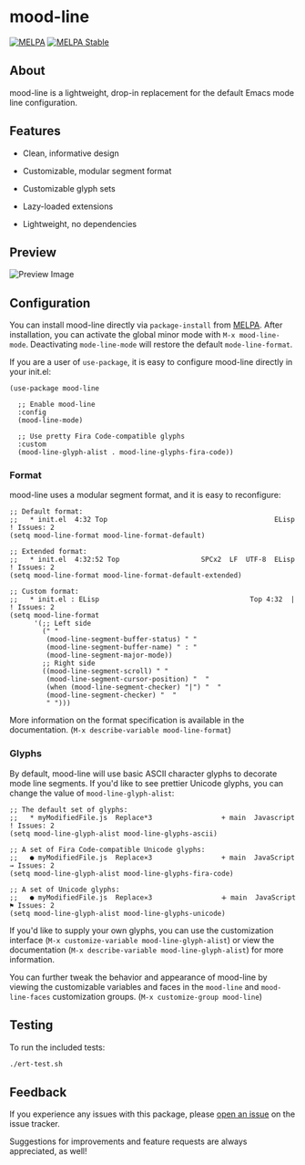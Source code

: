 # mood-line

[![MELPA](https://melpa.org/packages/mood-line-badge.svg)](https://melpa.org/#/mood-line)
[![MELPA Stable](https://stable.melpa.org/packages/mood-line-badge.svg)](https://stable.melpa.org/#/mood-line)

## About

mood-line is a lightweight, drop-in replacement for the default Emacs mode line configuration.

## Features

* Clean, informative design

* Customizable, modular segment format

* Customizable glyph sets

* Lazy-loaded extensions

* Lightweight, no dependencies

## Preview

![Preview Image](.repo-assets/preview.png "Preview Image")

## Configuration

You can install mood-line directly via `package-install` from [MELPA](https://melpa.org/).
After installation, you can activate the global minor mode with `M-x mood-line-mode`.
Deactivating `mode-line-mode` will restore the default `mode-line-format`.

If you are a user of `use-package`, it is easy to configure mood-line directly in your init.el:

```elisp
(use-package mood-line

  ;; Enable mood-line
  :config
  (mood-line-mode)

  ;; Use pretty Fira Code-compatible glyphs
  :custom
  (mood-line-glyph-alist . mood-line-glyphs-fira-code))
```

### Format

mood-line uses a modular segment format, and it is easy to reconfigure:

```elisp
;; Default format:
;;   * init.el  4:32 Top                                         ELisp  ! Issues: 2
(setq mood-line-format mood-line-format-default)

;; Extended format:
;;   * init.el  4:32:52 Top                    SPCx2  LF  UTF-8  ELisp  ! Issues: 2
(setq mood-line-format mood-line-format-default-extended)

;; Custom format:
;;   * init.el : ELisp                                     Top 4:32  |  ! Issues: 2
(setq mood-line-format
      '(;; Left side
        (" "
         (mood-line-segment-buffer-status) " "
         (mood-line-segment-buffer-name) " : "
         (mood-line-segment-major-mode))
        ;; Right side
        ((mood-line-segment-scroll) " "
         (mood-line-segment-cursor-position) "  "
         (when (mood-line-segment-checker) "|") "  "
         (mood-line-segment-checker) "  "
         " ")))
```

More information on the format specification is available in the documentation.
(`M-x describe-variable mood-line-format`)

### Glyphs

By default, mood-line will use basic ASCII character glyphs to decorate mode line segments.
If you'd like to see prettier Unicode glyphs, you can change the value of `mood-line-glyph-alist`:

```elisp
;; The default set of glyphs:
;;   * myModifiedFile.js  Replace*3                 + main  Javascript  ! Issues: 2
(setq mood-line-glyph-alist mood-line-glyphs-ascii)

;; A set of Fira Code-compatible Unicode glyphs:
;;   ● myModifiedFile.js  Replace×3                 + main  JavaScript  → Issues: 2
(setq mood-line-glyph-alist mood-line-glyphs-fira-code)

;; A set of Unicode glyphs:
;;   ● myModifiedFile.js  Replace✕3                 🞤 main  JavaScript  ⚑ Issues: 2
(setq mood-line-glyph-alist mood-line-glyphs-unicode)
```

If you'd like to supply your own glyphs, you can use the customization interface
(`M-x customize-variable mood-line-glyph-alist`) or view the documentation
(`M-x describe-variable mood-line-glyph-alist`) for more information.

You can further tweak the behavior and appearance of mood-line by viewing the customizable variables
and faces in the `mood-line` and `mood-line-faces` customization groups. (`M-x customize-group mood-line`)

## Testing

To run the included tests:

```bash
./ert-test.sh
```

## Feedback

If you experience any issues with this package, please
[open an issue](https://gitlab.com/jessieh/mood-line/issues/new)
on the issue tracker.

Suggestions for improvements and feature requests are always appreciated, as well!
